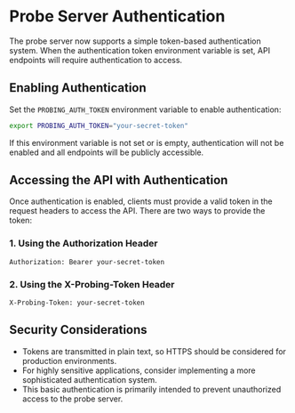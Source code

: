 # Probe Server Authentication

The probe server now supports a simple token-based authentication system. When the authentication token environment variable is set, API endpoints will require authentication to access.

## Enabling Authentication

Set the `PROBING_AUTH_TOKEN` environment variable to enable authentication:

```bash
export PROBING_AUTH_TOKEN="your-secret-token"
```

If this environment variable is not set or is empty, authentication will not be enabled and all endpoints will be publicly accessible.

## Accessing the API with Authentication

Once authentication is enabled, clients must provide a valid token in the request headers to access the API. There are two ways to provide the token:

### 1. Using the Authorization Header

```
Authorization: Bearer your-secret-token
```

### 2. Using the X-Probing-Token Header

```
X-Probing-Token: your-secret-token
```

## Security Considerations

- Tokens are transmitted in plain text, so HTTPS should be considered for production environments.
- For highly sensitive applications, consider implementing a more sophisticated authentication system.
- This basic authentication is primarily intended to prevent unauthorized access to the probe server.
